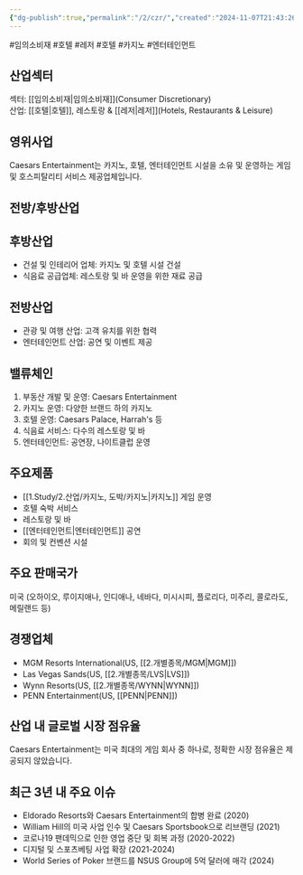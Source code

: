 ```yaml
---
{"dg-publish":true,"permalink":"/2/czr/","created":"2024-11-07T21:43:26.397+09:00","updated":"2025-07-29T21:37:04.546+09:00"}
---
```


#임의소비재 #호텔 #레저 #호텔 #카지노 #엔터테인먼트 

## 산업섹터

섹터: [[임의소비재\|임의소비재]](Consumer Discretionary)  
산업: [[호텔\|호텔]], 레스토랑 & [[레저\|레저]](Hotels, Restaurants & Leisure)


## 영위사업

Caesars Entertainment는 카지노, 호텔, 엔터테인먼트 시설을 소유 및 운영하는 게임 및 호스피탈리티 서비스 제공업체입니다.

## 전방/후방산업

## 후방산업

- 건설 및 인테리어 업체: 카지노 및 호텔 시설 건설
- 식음료 공급업체: 레스토랑 및 바 운영을 위한 재료 공급

## 전방산업

- 관광 및 여행 산업: 고객 유치를 위한 협력
- 엔터테인먼트 산업: 공연 및 이벤트 제공

## 밸류체인

1. 부동산 개발 및 운영: Caesars Entertainment
2. 카지노 운영: 다양한 브랜드 하의 카지노
3. 호텔 운영: Caesars Palace, Harrah's 등
4. 식음료 서비스: 다수의 레스토랑 및 바
5. 엔터테인먼트: 공연장, 나이트클럽 운영

## 주요제품

- [[1.Study/2.산업/카지노, 도박/카지노\|카지노]] 게임 운영
- 호텔 숙박 서비스
- 레스토랑 및 바
- [[엔터테인먼트\|엔터테인먼트]] 공연
- 회의 및 컨벤션 시설

## 주요 판매국가

미국 (오하이오, 루이지애나, 인디애나, 네바다, 미시시피, 플로리다, 미주리, 콜로라도, 메릴랜드 등)

## 경쟁업체

- MGM Resorts International(US, [[2.개별종목/MGM\|MGM]])
- Las Vegas Sands(US, [[2.개별종목/LVS\|LVS]])
- Wynn Resorts(US, [[2.개별종목/WYNN\|WYNN]])
- PENN Entertainment(US, [[PENN\|PENN]])

## 산업 내 글로벌 시장 점유율

Caesars Entertainment는 미국 최대의 게임 회사 중 하나로, 정확한 시장 점유율은 제공되지 않았습니다.

## 최근 3년 내 주요 이슈

- Eldorado Resorts와 Caesars Entertainment의 합병 완료 (2020)
- William Hill의 미국 사업 인수 및 Caesars Sportsbook으로 리브랜딩 (2021)
- 코로나19 팬데믹으로 인한 영업 중단 및 회복 과정 (2020-2022)
- 디지털 및 스포츠베팅 사업 확장 (2021-2024)
- World Series of Poker 브랜드를 NSUS Group에 5억 달러에 매각 (2024)